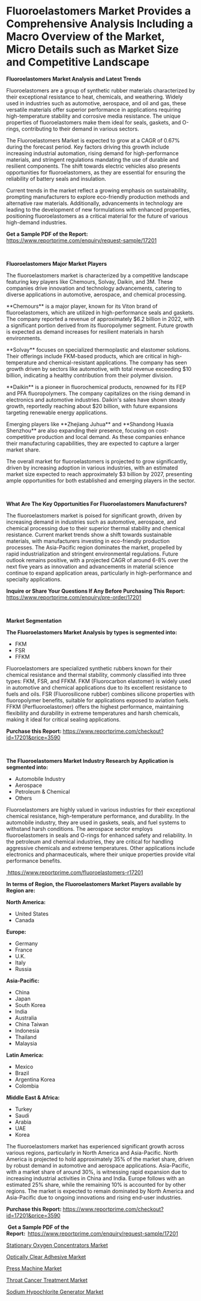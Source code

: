 <p><h1>Fluoroelastomers Market Provides a Comprehensive Analysis Including a Macro Overview of the Market, Micro Details such as Market Size and Competitive Landscape</h1></p><p><strong>Fluoroelastomers Market Analysis and Latest Trends</strong></p>
<p><p>Fluoroelastomers are a group of synthetic rubber materials characterized by their exceptional resistance to heat, chemicals, and weathering. Widely used in industries such as automotive, aerospace, and oil and gas, these versatile materials offer superior performance in applications requiring high-temperature stability and corrosive media resistance. The unique properties of fluoroelastomers make them ideal for seals, gaskets, and O-rings, contributing to their demand in various sectors.</p><p>The Fluoroelastomers Market is expected to grow at a CAGR of 0.67% during the forecast period. Key factors driving this growth include increasing industrial automation, rising demand for high-performance materials, and stringent regulations mandating the use of durable and resilient components. The shift towards electric vehicles also presents opportunities for fluoroelastomers, as they are essential for ensuring the reliability of battery seals and insulation.</p><p>Current trends in the market reflect a growing emphasis on sustainability, prompting manufacturers to explore eco-friendly production methods and alternative raw materials. Additionally, advancements in technology are leading to the development of new formulations with enhanced properties, positioning fluoroelastomers as a critical material for the future of various high-demand industries.</p></p>
<p><strong>Get a Sample PDF of the Report:&nbsp;</strong> <a href="https://www.reportprime.com/enquiry/request-sample/17201?utm_campaign=10&utm_medium=2&utm_source=Github&utm_content=ia&utm_term=19112024&utm_id=fluoroelastomers">https://www.reportprime.com/enquiry/request-sample/17201</a></p>
<p>&nbsp;</p>
<p><strong>Fluoroelastomers Major Market Players</strong></p>
<p><p>The fluoroelastomers market is characterized by a competitive landscape featuring key players like Chemours, Solvay, Daikin, and 3M. These companies drive innovation and technology advancements, catering to diverse applications in automotive, aerospace, and chemical processing.</p><p>**Chemours** is a major player, known for its Viton brand of fluoroelastomers, which are utilized in high-performance seals and gaskets. The company reported a revenue of approximately $6.2 billion in 2022, with a significant portion derived from its fluoropolymer segment. Future growth is expected as demand increases for resilient materials in harsh environments.</p><p>**Solvay** focuses on specialized thermoplastic and elastomer solutions. Their offerings include FKM-based products, which are critical in high-temperature and chemical-resistant applications. The company has seen growth driven by sectors like automotive, with total revenue exceeding $10 billion, indicating a healthy contribution from their polymer division.</p><p>**Daikin** is a pioneer in fluorochemical products, renowned for its FEP and PFA fluoropolymers. The company capitalizes on the rising demand in electronics and automotive industries. Daikin's sales have shown steady growth, reportedly reaching about $20 billion, with future expansions targeting renewable energy applications.</p><p>Emerging players like **Zhejiang Juhua** and **Shandong Huaxia Shenzhou** are also expanding their presence, focusing on cost-competitive production and local demand. As these companies enhance their manufacturing capabilities, they are expected to capture a larger market share.</p><p>The overall market for fluoroelastomers is projected to grow significantly, driven by increasing adoption in various industries, with an estimated market size expected to reach approximately $3 billion by 2027, presenting ample opportunities for both established and emerging players in the sector.</p></p>
<p>&nbsp;</p>
<p><strong>What Are The Key Opportunities For Fluoroelastomers Manufacturers?</strong></p>
<p><p>The fluoroelastomers market is poised for significant growth, driven by increasing demand in industries such as automotive, aerospace, and chemical processing due to their superior thermal stability and chemical resistance. Current market trends show a shift towards sustainable materials, with manufacturers investing in eco-friendly production processes. The Asia-Pacific region dominates the market, propelled by rapid industrialization and stringent environmental regulations. Future outlook remains positive, with a projected CAGR of around 6-8% over the next five years as innovation and advancements in material science continue to expand application areas, particularly in high-performance and specialty applications.</p></p>
<p><strong>Inquire or Share Your Questions If Any Before Purchasing This Report:</strong> <a href="https://www.reportprime.com/enquiry/pre-order/17201?utm_campaign=10&utm_medium=2&utm_source=Github&utm_content=ia&utm_term=19112024&utm_id=fluoroelastomers">https://www.reportprime.com/enquiry/pre-order/17201</a></p>
<p>&nbsp;</p>
<p><strong>Market Segmentation</strong></p>
<p><strong>The Fluoroelastomers Market Analysis by types is segmented into:</strong></p>
<p><ul><li>FKM</li><li>FSR</li><li>FFKM</li></ul></p>
<p><p>Fluoroelastomers are specialized synthetic rubbers known for their chemical resistance and thermal stability, commonly classified into three types: FKM, FSR, and FFKM. FKM (Fluorocarbon elastomer) is widely used in automotive and chemical applications due to its excellent resistance to fuels and oils. FSR (Fluorosilicone rubber) combines silicone properties with fluoropolymer benefits, suitable for applications exposed to aviation fuels. FFKM (Perfluoroelastomer) offers the highest performance, maintaining flexibility and durability in extreme temperatures and harsh chemicals, making it ideal for critical sealing applications.</p></p>
<p><strong>Purchase this Report:&nbsp;</strong><a href="https://www.reportprime.com/checkout?id=17201&price=3590&utm_campaign=10&utm_medium=2&utm_source=Github&utm_content=ia&utm_term=19112024&utm_id=fluoroelastomers">https://www.reportprime.com/checkout?id=17201&price=3590</a></p>
<p>&nbsp;</p>
<p><strong>The Fluoroelastomers Market Industry Research by Application is segmented into:</strong></p>
<p><ul><li>Automobile Industry</li><li>Aerospace</li><li>Petroleum & Chemical</li><li>Others</li></ul></p>
<p><p>Fluoroelastomers are highly valued in various industries for their exceptional chemical resistance, high-temperature performance, and durability. In the automobile industry, they are used in gaskets, seals, and fuel systems to withstand harsh conditions. The aerospace sector employs fluoroelastomers in seals and O-rings for enhanced safety and reliability. In the petroleum and chemical industries, they are critical for handling aggressive chemicals and extreme temperatures. Other applications include electronics and pharmaceuticals, where their unique properties provide vital performance benefits.</p></p>
<p><a href="https://www.reportprime.com/fluoroelastomers-r17201?utm_campaign=10&utm_medium=2&utm_source=Github&utm_content=ia&utm_term=19112024&utm_id=fluoroelastomers">&nbsp;https://www.reportprime.com/fluoroelastomers-r17201</a></p>
<p><strong>In terms of Region, the Fluoroelastomers Market Players available by Region are:</strong></p>
<p>
    <p> <strong> North America: </strong>
        <ul>
            <li>United States</li>
            <li>Canada</li>
        </ul>
        </p> 
    <p> <strong> Europe: </strong>
        <ul>
            <li>Germany</li>
            <li>France</li>
            <li>U.K.</li>
            <li>Italy</li>
            <li>Russia</li>
        </ul>
        </p> 
    <p> <strong> Asia-Pacific: </strong>
        <ul>
            <li>China</li>
            <li>Japan</li>
            <li>South Korea</li>
            <li>India</li>
            <li>Australia</li>
            <li>China Taiwan</li>
            <li>Indonesia</li>
            <li>Thailand</li>
            <li>Malaysia</li>
        </ul>
        </p> 
    <p> <strong> Latin America: </strong>
        <ul>
            <li>Mexico</li>
            <li>Brazil</li>
            <li>Argentina Korea</li>
            <li>Colombia</li>
        </ul>
        </p> 
    <p> <strong> Middle East & Africa: </strong>
        <ul>
            <li>Turkey</li>
            <li>Saudi</li>
            <li>Arabia</li>
            <li>UAE</li>
            <li>Korea</li>
        </ul>
    </p>
    </p>
<p><p>The fluoroelastomers market has experienced significant growth across various regions, particularly in North America and Asia-Pacific. North America is projected to hold approximately 35% of the market share, driven by robust demand in automotive and aerospace applications. Asia-Pacific, with a market share of around 30%, is witnessing rapid expansion due to increasing industrial activities in China and India. Europe follows with an estimated 25% share, while the remaining 10% is accounted for by other regions. The market is expected to remain dominated by North America and Asia-Pacific due to ongoing innovations and rising end-user industries.</p></p>
<p><strong>Purchase this Report: </strong><a href="https://www.reportprime.com/checkout?id=17201&price=3590&utm_campaign=10&utm_medium=2&utm_source=Github&utm_content=ia&utm_term=19112024&utm_id=fluoroelastomers">https://www.reportprime.com/checkout?id=17201&price=3590</a></p>
<p>&nbsp;<strong>Get a Sample PDF of the Report:&nbsp;&nbsp;</strong><a href="https://www.reportprime.com/enquiry/request-sample/17201?utm_campaign=10&utm_medium=2&utm_source=Github&utm_content=ia&utm_term=19112024&utm_id=fluoroelastomers">https://www.reportprime.com/enquiry/request-sample/17201</a></p>
<p><strong></strong></p>
<p><p><a href="https://github.com/mahnoor2003/Market-Research-Report-List-6/blob/main/stationary-oxygen-concentrators-market.md?utm_campaign=10&utm_medium=2&utm_source=Github&utm_content=ia&utm_term=19112024&utm_id=fluoroelastomers">Stationary Oxygen Concentrators Market</a></p><p><a href="https://github.com/BryceTownsendr/Market-Research-Report-List-7/blob/main/optically-clear-adhesive-market.md?utm_campaign=10&utm_medium=2&utm_source=Github&utm_content=ia&utm_term=19112024&utm_id=fluoroelastomers">Optically Clear Adhesive Market</a></p><p><a href="https://www.linkedin.com/pulse/global-press-machine-market-comprehensive-analysis-size-share-dcp1f?utm_campaign=10&utm_medium=2&utm_source=Github&utm_content=ia&utm_term=19112024&utm_id=fluoroelastomers">Press Machine Market</a></p><p><a href="https://issuu.com/reportprime-2/docs/throat-cancer-treatment-market-size_ef3be27ebe164b?utm_campaign=10&utm_medium=2&utm_source=Github&utm_content=ia&utm_term=19112024&utm_id=fluoroelastomers">Throat Cancer Treatment Market</a></p><p><a href="https://www.linkedin.com/pulse/sodium-hypochlorite-generator-market-outlook-share-analysis-2nivf?utm_campaign=10&utm_medium=2&utm_source=Github&utm_content=ia&utm_term=19112024&utm_id=fluoroelastomers">Sodium Hypochlorite Generator Market</a></p></p>